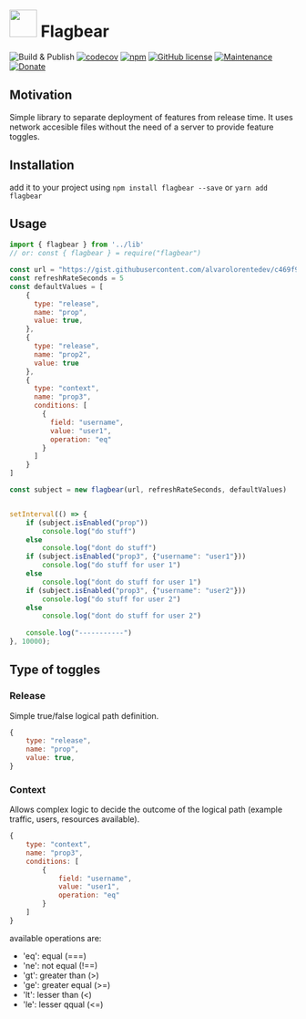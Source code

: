 # <img src="https://github.com/user-attachments/assets/86505db2-d84c-4246-90b2-afbb2da4983a" width="48"> Flagbear

![Build & Publish](https://github.com/flagbear/flagbear-js/workflows/Build%20&%20Publish/badge.svg?branch=master)
[![codecov](https://codecov.io/gh/flagbear/flagbear-js/branch/master/graph/badge.svg)](https://codecov.io/gh/flagbear/flagbear-js)
[![npm](https://img.shields.io/npm/dt/flagbear.svg)](https://github.com/flagbear/flagbear-js)
[![GitHub license](https://img.shields.io/github/license/flagbear/flagbear-js.svg)](https://github.com/flagbear/flagbear-js/blob/master/LICENSE)
[![Maintenance](https://img.shields.io/badge/Maintained%3F-yes-green.svg)](https://GitHub.com/flagbear/flagbear-js/graphs/commit-activity)
[![Donate](https://img.shields.io/badge/Donate-PayPal-green.svg)](https://www.paypal.me/kanekotic/)

## Motivation

Simple library to separate deployment of features from release time. It uses network accesible files without the need of a server to provide feature toggles.

## Installation

add it to your project using `npm install flagbear --save` or `yarn add flagbear`

## Usage

```js
import { flagbear } from '../lib'
// or: const { flagbear } = require("flagbear")

const url = "https://gist.githubusercontent.com/alvarolorentedev/c469f99bef5a5c0634b4a94a4acd6546/raw/toggles"
const refreshRateSeconds = 5
const defaultValues = [
    {
      type: "release",
      name: "prop",
      value: true,
    },
    {
      type: "release",
      name: "prop2",
      value: true
    },
    {
      type: "context",
      name: "prop3",
      conditions: [
        {
          field: "username",
          value: "user1",
          operation: "eq"
        }
      ]
    }
]

const subject = new flagbear(url, refreshRateSeconds, defaultValues)


setInterval(() => {
    if (subject.isEnabled("prop"))
        console.log("do stuff")
    else
        console.log("dont do stuff")
    if (subject.isEnabled("prop3", {"username": "user1"}))
        console.log("do stuff for user 1")
    else
        console.log("dont do stuff for user 1")
    if (subject.isEnabled("prop3", {"username": "user2"}))
        console.log("do stuff for user 2")
    else
        console.log("dont do stuff for user 2")
        
    console.log("-----------")
}, 10000);
```

## Type of toggles

### Release

Simple true/false logical path definition.
```js
{
    type: "release",
    name: "prop",
    value: true,
}
```

### Context

Allows complex logic to decide the outcome of the logical path (example traffic, users, resources available). 
```js
{
    type: "context",
    name: "prop3",
    conditions: [
        {
            field: "username",
            value: "user1",
            operation: "eq"
        }
    ]
}
```
available operations are:
* 'eq': equal (===)
* 'ne': not equal (!==)
* 'gt': greater than (>)
* 'ge': greater equal (>=)
* 'lt': lesser than (<)
* 'le': lesser qqual (<=)
